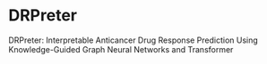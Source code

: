 # DRPreter
DRPreter: Interpretable Anticancer Drug Response Prediction Using Knowledge-Guided Graph Neural Networks and Transformer
